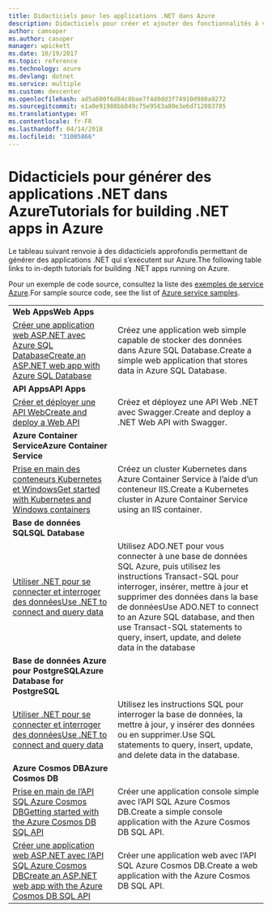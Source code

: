 ```yaml
---
title: Didacticiels pour les applications .NET dans Azure
description: Didacticiels pour créer et ajouter des fonctionnalités à vos applications .NET web et mobiles à l’aide des services Azure.
author: camsoper
ms.author: casoper
manager: wpickett
ms.date: 10/19/2017
ms.topic: reference
ms.technology: azure
ms.devlang: dotnet
ms.service: multiple
ms.custom: devcenter
ms.openlocfilehash: ad5a600f6d84c0bae7f4d0dd3f74910d980a9272
ms.sourcegitcommit: e1a0e91988bb849c75e9583a80e3e6d712083785
ms.translationtype: HT
ms.contentlocale: fr-FR
ms.lasthandoff: 04/14/2018
ms.locfileid: "31005866"
---
```

# <a name="tutorials-for-building-net-apps-in-azure"></a><span data-ttu-id="bee94-103">Didacticiels pour générer des applications .NET dans Azure</span><span class="sxs-lookup"><span data-stu-id="bee94-103">Tutorials for building .NET apps in Azure</span></span>

<span data-ttu-id="bee94-104">Le tableau suivant renvoie à des didacticiels approfondis permettant de générer des applications .NET qui s’exécutent sur Azure.</span><span class="sxs-lookup"><span data-stu-id="bee94-104">The following table links to in-depth tutorials for building .NET apps running on Azure.</span></span>

<span data-ttu-id="bee94-105">Pour un exemple de code source, consultez la liste des [exemples de service Azure](https://azure.microsoft.com/resources/samples/?platform=dotnet).</span><span class="sxs-lookup"><span data-stu-id="bee94-105">For sample source code, see the list of [Azure service samples](https://azure.microsoft.com/resources/samples/?platform=dotnet).</span></span>

| | |
|---|---|
| <span data-ttu-id="bee94-106">**Web Apps**</span><span class="sxs-lookup"><span data-stu-id="bee94-106">**Web Apps**</span></span>||
| <span data-ttu-id="bee94-107">[Créer une application web ASP.NET avec Azure SQL Database][1]</span><span class="sxs-lookup"><span data-stu-id="bee94-107">[Create an ASP.NET web app with Azure SQL Database][1]</span></span> | <span data-ttu-id="bee94-108">Créez une application web simple capable de stocker des données dans Azure SQL Database.</span><span class="sxs-lookup"><span data-stu-id="bee94-108">Create a simple web application that stores data in Azure SQL Database.</span></span> | 
| <span data-ttu-id="bee94-109">**API Apps**</span><span class="sxs-lookup"><span data-stu-id="bee94-109">**API Apps**</span></span>||
| <span data-ttu-id="bee94-110">[Créer et déployer une API Web][3]</span><span class="sxs-lookup"><span data-stu-id="bee94-110">[Create and deploy a Web API][3]</span></span> | <span data-ttu-id="bee94-111">Créez et déployez une API Web .NET avec Swagger.</span><span class="sxs-lookup"><span data-stu-id="bee94-111">Create and deploy a .NET Web API with Swagger.</span></span> | 
| <span data-ttu-id="bee94-112">**Azure Container Service**</span><span class="sxs-lookup"><span data-stu-id="bee94-112">**Azure Container Service**</span></span> ||
| <span data-ttu-id="bee94-113">[Prise en main des conteneurs Kubernetes et Windows][4]</span><span class="sxs-lookup"><span data-stu-id="bee94-113">[Get started with Kubernetes and Windows containers][4]</span></span> | <span data-ttu-id="bee94-114">Créez un cluster Kubernetes dans Azure Container Service à l’aide d’un conteneur IIS.</span><span class="sxs-lookup"><span data-stu-id="bee94-114">Create a Kubernetes cluster in Azure Container Service using an IIS container.</span></span>
| <span data-ttu-id="bee94-115">**Base de données SQL**</span><span class="sxs-lookup"><span data-stu-id="bee94-115">**SQL Database**</span></span> ||
| <span data-ttu-id="bee94-116">[Utiliser .NET pour se connecter et interroger des données][5]</span><span class="sxs-lookup"><span data-stu-id="bee94-116">[Use .NET to connect and query data][5]</span></span> | <span data-ttu-id="bee94-117">Utilisez ADO.NET pour vous connecter à une base de données SQL Azure, puis utilisez les instructions Transact-SQL pour interroger, insérer, mettre à jour et supprimer des données dans la base de données</span><span class="sxs-lookup"><span data-stu-id="bee94-117">Use ADO.NET to connect to an Azure SQL database, and then use Transact-SQL statements to query, insert, update, and delete data in the database</span></span> | 
| <span data-ttu-id="bee94-118">**Base de données Azure pour PostgreSQL**</span><span class="sxs-lookup"><span data-stu-id="bee94-118">**Azure Database for PostgreSQL**</span></span> ||
| <span data-ttu-id="bee94-119">[Utiliser .NET pour se connecter et interroger des données][6]</span><span class="sxs-lookup"><span data-stu-id="bee94-119">[Use .NET to connect and query data][6]</span></span> | <span data-ttu-id="bee94-120">Utilisez les instructions SQL pour interroger la base de données, la mettre à jour, y insérer des données ou en supprimer.</span><span class="sxs-lookup"><span data-stu-id="bee94-120">Use SQL statements to query, insert, update, and delete data in the database.</span></span> | 
| <span data-ttu-id="bee94-121">**Azure Cosmos DB**</span><span class="sxs-lookup"><span data-stu-id="bee94-121">**Azure Cosmos DB**</span></span> ||
| <span data-ttu-id="bee94-122">[Prise en main de l’API SQL Azure Cosmos DB][7]</span><span class="sxs-lookup"><span data-stu-id="bee94-122">[Getting started with the Azure Cosmos DB SQL API][7]</span></span> | <span data-ttu-id="bee94-123">Créer une application console simple avec l’API SQL Azure Cosmos DB.</span><span class="sxs-lookup"><span data-stu-id="bee94-123">Create a simple console application with the Azure Cosmos DB SQL API.</span></span> | 
| <span data-ttu-id="bee94-124">[Créer une application web ASP.NET avec l’API SQL Azure Cosmos DB][8]</span><span class="sxs-lookup"><span data-stu-id="bee94-124">[Create an ASP.NET web app with the Azure Cosmos DB SQL API][8]</span></span> | <span data-ttu-id="bee94-125">Créer une application web avec l’API SQL Azure Cosmos DB.</span><span class="sxs-lookup"><span data-stu-id="bee94-125">Create a web application with the Azure Cosmos DB SQL API.</span></span> | 

[1]: /azure/app-service-web/app-service-web-tutorial-dotnet-sqldatabase
[2]: /azure/cosmos-db/sql-api-dotnet-application
[3]: /azure/app-service-api/app-service-api-dotnet-get-started
[4]: /azure/container-service/container-service-kubernetes-windows-walkthrough
[5]: /azure/sql-database/sql-database-connect-query-dotnet
[6]: /azure/postgresql/connect-csharp
[7]: /azure/cosmos-db/sql-api-get-started
[8]: /azure/cosmos-db/sql-api-dotnet-application
